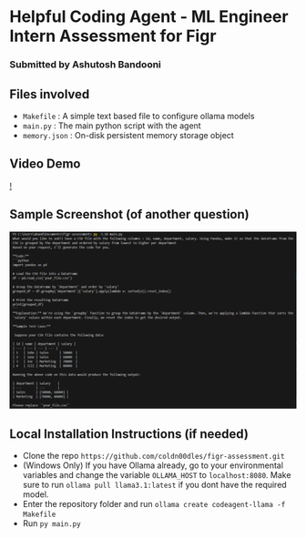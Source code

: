 # Helpful Coding Agent - ML Engineer Intern Assessment for Figr
### Submitted by Ashutosh Bandooni

## Files involved
- `Makefile` : A simple text based file to configure ollama models
- `main.py` : The main python script with the agent
- `memory.json` : On-disk persistent memory storage object

## Video Demo 
[!](https://github.com/user-attachments/assets/46ac59f2-667f-4d70-a010-834d40b5cd18)

## Sample Screenshot (of another question)
![](https://github.com/coldn00dles/figr-assessment/blob/master/assets/sample_1.png?raw=true)

## Local Installation Instructions (if needed)

- Clone the repo
  `https://github.com/coldn00dles/figr-assessment.git`
- (Windows Only) If you have Ollama already, go to your environmental variables and change the variable `OLLAMA_HOST` to `localhost:8080`. Make sure to run `ollama pull llama3.1:latest` if you dont have the required model.
- Enter the repository folder and run `ollama create codeagent-llama -f Makefile`
- Run `py main.py`
